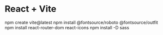 # React + Vite

npm create vite@latest
npm install @fontsource/roboto @fontsource/outfit
npm install react-router-dom react-icons
npm install -D sass
